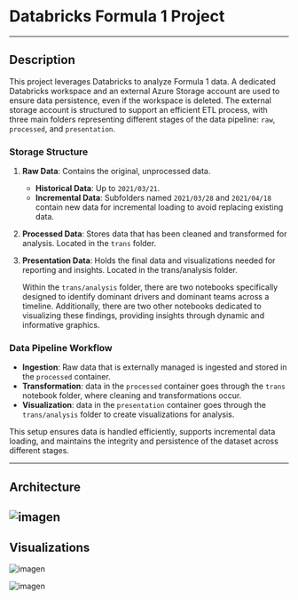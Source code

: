 # Databricks Formula 1 Project
---
## Description

This project leverages Databricks to analyze Formula 1 data. A dedicated Databricks workspace and an external Azure Storage account are used to ensure data persistence, even if the workspace is deleted. The external storage account is structured to support an efficient ETL process, with three main folders representing different stages of the data pipeline: `raw`, `processed`, and `presentation`.

### Storage Structure

1. **Raw Data**: Contains the original, unprocessed data.
   - **Historical Data**: Up to `2021/03/21`.
   - **Incremental Data**: Subfolders named `2021/03/28` and `2021/04/18` contain new data for incremental loading to avoid replacing existing data.

2. **Processed Data**: Stores data that has been cleaned and transformed for analysis. Located in the `trans` folder.

3. **Presentation Data**: Holds the final data and visualizations needed for reporting and insights. Located in the trans/analysis folder.

   Within the `trans/analysis` folder, there are two notebooks specifically designed to identify dominant drivers and dominant teams across a timeline. Additionally, there are two other notebooks dedicated to visualizing these findings, providing insights through dynamic and informative graphics.

### Data Pipeline Workflow

- **Ingestion**: Raw data that is externally managed is ingested and stored in the `processed` container.
- **Transformation**: data in the `processed` container goes through the `trans` notebook folder, where cleaning and transformations occur.
- **Visualization**: data in the `presentation` container goes through the `trans/analysis` folder to create visualizations for analysis.

This setup ensures data is handled efficiently, supports incremental data loading, and maintains the integrity and persistence of the dataset across different stages.

---

## Architecture
![imagen](https://github.com/user-attachments/assets/5e864efd-5092-4cbf-8bd3-bf253e229c70)
---
## Visualizations
![imagen](https://github.com/user-attachments/assets/3498fc14-840a-4873-b053-a4143cdcfa01)

![imagen](https://github.com/user-attachments/assets/0f4cd228-1e10-4daa-8b0f-2d842e228ff7)
